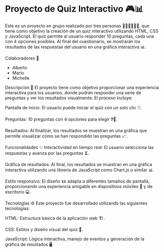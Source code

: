 # Proyecto de Quiz Interactivo 🎮📊

Este es un proyecto en grupo realizado por tres personas 👨‍💻👩‍💻👨‍💻, que tiene como objetivo la creación de un quiz interactivo utilizando HTML, CSS y JavaScript. El quiz permite al usuario responder 10 preguntas, cada una con 4 opciones posibles. Al final del cuestionario, se mostrarán los resultados de las respuestas del usuario en una gráfica interactiva 📊.

Colaboradores 🤝

- Alberto
- Mario
- Michelle

Descripción 📝
El proyecto tiene como objetivo proporcionar una experiencia interactiva para los usuarios, donde podrán responder una serie de preguntas y ver los resultados visualmente. El proceso incluye:

Pantalla de inicio: El usuario puede iniciar el quiz con un solo clic 🖱️.

Preguntas: 10 preguntas con 4 opciones para elegir ❓🔘.

Resultados: Al finalizar, los resultados se muestran en una gráfica que permite visualizar cómo se han respondido las preguntas 📈.

Funcionalidades ✨
Interactividad en tiempo real: El usuario selecciona las respuestas y avanza por las preguntas ⏳.

Gráfica de resultados: Al final, los resultados se muestran en una gráfica interactiva utilizando una librería de JavaScript como Chart.js o similar 📊.

Estilo responsivo: El diseño se adapta a diferentes tamaños de pantalla, proporcionando una experiencia amigable en dispositivos móviles 📱 y de escritorio 💻.

Tecnologías ⚙️
Este proyecto fue desarrollado utilizando las siguientes tecnologías:

HTML: Estructura básica de la aplicación web 🏗️.

CSS: Estilos y diseño visual del quiz 🎨.

JavaScript: Lógica interactiva, manejo de eventos y generación de la gráfica de resultados 🖥️.
